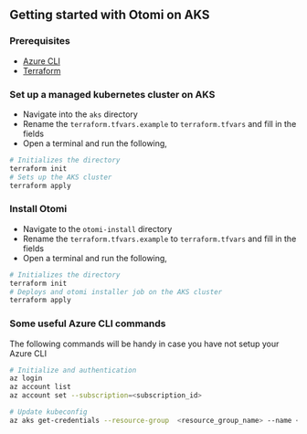 ## Getting started with Otomi on AKS

### Prerequisites

- [Azure CLI](https://docs.microsoft.com/en-us/cli/azure/install-azure-cli)
- [Terraform](https://cloud.google.com/sdk/docs/install)

### Set up a managed kubernetes cluster on AKS

- Navigate into the `aks` directory
- Rename the `terraform.tfvars.example` to `terraform.tfvars` and fill in the fields
- Open a terminal and run the following,

```bash
# Initializes the directory
terraform init
# Sets up the AKS cluster
terraform apply
```

### Install Otomi

- Navigate to the `otomi-install` directory
- Rename the `terraform.tfvars.example` to `terraform.tfvars` and fill in the fields
- Open a terminal and run the following,

```bash
# Initializes the directory
terraform init
# Deploys and otomi installer job on the AKS cluster
terraform apply
```

### Some useful Azure CLI commands

The following commands will be handy in case you have not setup your Azure CLI

```bash
# Initialize and authentication
az login
az account list
az account set --subscription=<subscription_id>

# Update kubeconfig
az aks get-credentials --resource-group  <resource_group_name> --name <name of the cluster>

```
